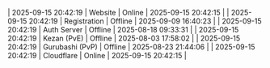 | 2025-09-15 20:42:19 | Website | Online | 2025-09-15 20:42:15 |
| 2025-09-15 20:42:19 | Registration | Offline | 2025-09-09 16:40:23 |
| 2025-09-15 20:42:19 | Auth Server | Offline | 2025-08-18 09:33:31 |
| 2025-09-15 20:42:19 | Kezan (PvE) | Offline | 2025-08-03 17:58:02 |
| 2025-09-15 20:42:19 | Gurubashi (PvP) | Offline | 2025-08-23 21:44:06 |
| 2025-09-15 20:42:19 | Cloudflare | Online | 2025-09-15 20:42:15 |
